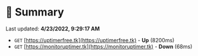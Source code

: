 # 📖 Summary
Last updated: **4/23/2022, 9:29:17 AM**

- `GET` [https://uptimerfree.tk](https://uptimerfree.tk) - **Up** (8200ms)
- `GET` [https://monitoruptimer.tk](https://monitoruptimer.tk) - **Down** (68ms)
